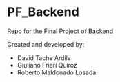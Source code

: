# PF_Backend
Repo for the Final Project of Backend


Created and developed by:
 - David Tache Ardila
 - Giuliano Frieri Quiroz
 - Roberto Maldonado Losada
